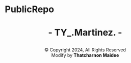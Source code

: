 # PublicRepo
<div align="center" style="display: block;">
    <h1><b>- TY_.Martinez. -</b></h1>
        <img src="http://github-readme-streak-stats.herokuapp.com/?user=thayorch&theme=gradient&hide_border=false" alt=""><br>
        <div style="margin-top: 10px">
            © Copyright 2024, All Rights Reserved<br>
            Modify by <strong><a target="_blank" style="text-decoration: none; color: black;" href="https://www.facebook.com/lnwice0">Thatcharnon Maidee</a></strong></div>
                
</div>